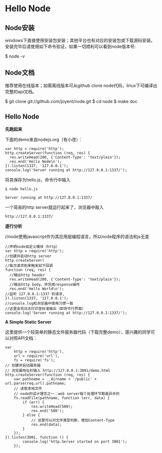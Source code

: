 # Hello Node

## Node安装

windows下直接使用安装包安装；其他平台也有对应的安装包或下载源码安装。安装完毕后请使用如下命令验证，如果一切顺利可以看到node版本号:

$ node -v

## Node文档

推荐使用在线版本；如需离线版本可从github clone node代码，linux下可编译出完整的api文档。

$ git clone git://github.com/joyent/node.git
$ cd node
$ make doc

## Hello Node

**先跑起来**

下面的demo来自nodejs.org（有小改）：

```
var http = require('http');
http.createServer(function (req, res) {
  res.writeHead(200, {'Content-Type': 'text/plain'});
  res.end('Hello Node\n');
}).listen(1337, '127.0.0.1');
console.log('Server running at http://127.0.0.1:1337/');
```

将其保存为hello.js，命令行中输入
```
$ node hello.js

Server running at http://127.0.0.1:1337/
```
一个简易的http server就运行起来了，浏览器中敲入
```
http://127.0.0.1:1337/
```
**逐行分析**

//node使用javascript作为其应用层编程语言，所以node程序的语法和js无差
```
//声明node自定义模块（http）
var http = require('http');
//创建并启动http server
http.createServer(
//每次请求到来触发如下回调
function (req, res) {
  //输出http header
  res.writeHead(200, {'Content-Type': 'text/plain'});
  //输出http body，并完成response操作
  res.end('Hello World\n');
//监听 127.0.0.1:1337 的请求,
}).listen(1337, '127.0.0.1');
//console.log和浏览器中使用习惯一致
//这里会将日志打印至标准输出（即命令行界面）
console.log('Server running at http://127.0.0.1:1337/');
```
**A Simple Static Server**

这里提供一个较简单的静态文件服务器代码（下载完整demo），感兴趣的同学可以对照API文档：

```
var
    http = require('http'),
    url = require('url'),
    fs = require('fs');
// 创建并启动服务器
// 浏览器地址栏输入 http://127.0.0.1:3001/demo.html
http.createServer(function (req, res) {
    var pathname = __dirname + '/public' + url.parse(req.url).pathname;
    // 读取本地文件
    // node的设计理念之一：web server每个处理环节都是异步的
    fs.readFile(pathname, function (err, data) {
        if (err) {
            res.writeHead(500);
            res.end('500');
        } else {
            // 这里可以对文件类型判断，增加Content-Type
            res.end(data);
        }
    });
}).listen(3001, function () {
        console.log('http.Server started on port 3001');
    });

```

